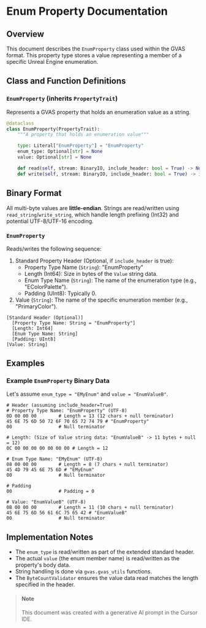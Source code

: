 # Enum Property Documentation

## Overview
This document describes the `EnumProperty` class used within the GVAS format. This property type stores a value representing a member of a specific Unreal Engine enumeration.

## Class and Function Definitions

### `EnumProperty` (inherits `PropertyTrait`)
Represents a GVAS property that holds an enumeration value as a string.

```python
@dataclass
class EnumProperty(PropertyTrait):
    """A property that holds an enumeration value"""

    type: Literal["EnumProperty"] = "EnumProperty"
    enum_type: Optional[str] = None
    value: Optional[str] = None

    def read(self, stream: BinaryIO, include_header: bool = True) -> None: ...
    def write(self, stream: BinaryIO, include_header: bool = True) -> int: ...
```

## Binary Format

All multi-byte values are **little-endian**. Strings are read/written using `read_string`/`write_string`, which handle length prefixing (Int32) and potential UTF-8/UTF-16 encoding.

### `EnumProperty`
Reads/writes the following sequence:
1.  Standard Property Header (Optional, if `include_header` is true):
    *   Property Type Name (`String`): "EnumProperty"
    *   Length (Int64): Size in bytes of the `Value` string data.
    *   Enum Type Name (`String`): The name of the enumeration type (e.g., "EColorPalette").
    *   Padding (UInt8): Typically 0.
2.  Value (`String`): The name of the specific enumeration member (e.g., "PrimaryColor").

```
[Standard Header (Optional)]
  [Property Type Name: String = "EnumProperty"]
  [Length: Int64]
  [Enum Type Name: String]
  [Padding: UInt8]
[Value: String]
```

## Examples

### Example `EnumProperty` Binary Data
Let's assume `enum_type = "EMyEnum"` and `value = "EnumValueB"`.

```
# Header (assuming include_header=True)
# Property Type Name: "EnumProperty" (UTF-8)
0D 00 00 00        # Length = 13 (12 chars + null terminator)
45 6E 75 6D 50 72 6F 70 65 72 74 79 # "EnumProperty"
00                 # Null terminator

# Length: (Size of Value string data: "EnumValueB" -> 11 bytes + null = 12)
0C 00 00 00 00 00 00 00 # Length = 12

# Enum Type Name: "EMyEnum" (UTF-8)
08 00 00 00        # Length = 8 (7 chars + null terminator)
45 4D 79 45 6E 75 6D # "EMyEnum"
00                 # Null terminator

# Padding
00                 # Padding = 0

# Value: "EnumValueB" (UTF-8)
0B 00 00 00        # Length = 11 (10 chars + null terminator)
45 6E 75 6D 56 61 6C 75 65 42 # "EnumValueB"
00                 # Null terminator
```

## Implementation Notes
- The `enum_type` is read/written as part of the extended standard header.
- The actual `value` (the enum member name) is read/written as the property's body data.
- String handling is done via `gvas.gvas_utils` functions.
- The `ByteCountValidator` ensures the value data read matches the length specified in the header.

> #### Note
> This document was created with a generative AI prompt in the Cursor IDE. 